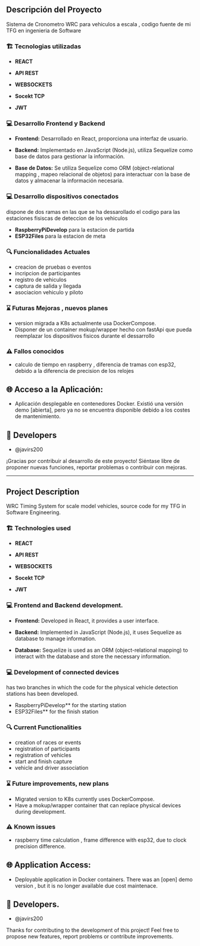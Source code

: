 ## Descripción del Proyecto

Sistema de Cronometro WRC para vehiculos a escala , codigo fuente de mi TFG en ingenieria de Software

### 🏗️ Tecnologias utilizadas

- **REACT**

- **API REST**

- **WEBSOCKETS**

- **Socekt TCP** 

- **JWT**

### 💻 Desarrollo Frontend y Backend

- **Frontend:** Desarrollado en React, proporciona una interfaz de usuario.

- **Backend:** Implementado en JavaScript (Node.js), utiliza Sequelize como base de datos para gestionar la información.

- **Base de Datos:** Se utiliza Sequelize como ORM (object-relational mapping , mapeo relacional de objetos) para interactuar con la base de datos y almacenar la información necesaria.

### 💻 Desarrollo dispositivos conectados

dispone de dos ramas en las que se ha dessarollado el codigo para las estaciones fisiscas de deteccion de los vehiculos

- **RaspberryPiDevelop** para la estacion de partida
- **ESP32Files** para la estacion de meta

### 🔍 Funcionalidades Actuales

- creacion de pruebas o eventos
- incripcion de participantes
- registro de vehiculos
- captura de salida y llegada
- asociacion vehiculo y piloto

### ⌛ Futuras Mejoras , nuevos planes

- version migrada a K8s actualmente usa DockerCompose. 
- Disponer de un container mokup/wrapper hecho con fastApi que pueda reemplazar los dispositivos fisicos durante el dessarrollo

### ⚠️ Fallos conocidos
- calculo de tiempo en raspberry , diferencia de tramas con esp32, debido a la diferencia de precision de los relojes

## 🌐 Acceso a la Aplicación:

- Aplicación desplegable en contenedores Docker. Existió una versión demo [abierta], pero ya no se encuentra disponible debido a los costes de mantenimiento.

## 🤝 Developers

- @javirs200

¡Gracias por contribuir al desarrollo de este proyecto! Siéntase libre de proponer nuevas funciones, reportar problemas o contribuir con mejoras.

---

## Project Description

WRC Timing System for scale model vehicles, source code for my TFG in Software Engineering.

### 🏗️ Technologies used

- **REACT**

- **API REST**

- **WEBSOCKETS**

- **Socekt TCP** 

- **JWT**

### 💻 Frontend and Backend development.

- **Frontend:** Developed in React, it provides a user interface.

- **Backend:** Implemented in JavaScript (Node.js), it uses Sequelize as database to manage information.

- **Database:** Sequelize is used as an ORM (object-relational mapping) to interact with the database and store the necessary information.

### 💻 Development of connected devices

has two branches in which the code for the physical vehicle detection stations has been developed.

- RaspberryPiDevelop** for the starting station
- ESP32Files** for the finish station

### 🔍 Current Functionalities

- creation of races or events
- registration of participants
- registration of vehicles
- start and finish capture
- vehicle and driver association

### ⌛ Future improvements, new plans

- Migrated version to K8s currently uses DockerCompose. 
- Have a mokup/wrapper container that can replace physical devices during development.

### ⚠️ Known issues
- raspberry time calculation , frame difference with esp32, due to clock precision difference.

## 🌐 Application Access:

- Deployable application in Docker containers. There was an [open] demo version , but it is no longer available due cost maintenace.

## 🤝 Developers.

- @javirs200

Thanks for contributing to the development of this project! Feel free to propose new features, report problems or contribute improvements.